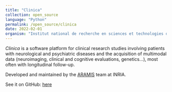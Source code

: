 ```yaml
---
title: "Clinica"
collection: open_source
language: "Python"
permalink: /open_source/clinica
date: 2022-02-01
organism: "Institut national de recherche en sciences et technologies du numérique (INRIA)"
---
```


*Clinica* is a software platform for clinical research studies involving patients with neurological and psychiatric diseases and the acquisition of multimodal data (neuroimaging, clinical and cognitive evaluations, genetics...), most often with longitudinal follow-up.

Developed and maintained by the [ARAMIS](https://www.aramislab.fr) team at INRIA.

See it on GitHub: [here](https://github.com/aramis-lab/clinica)
